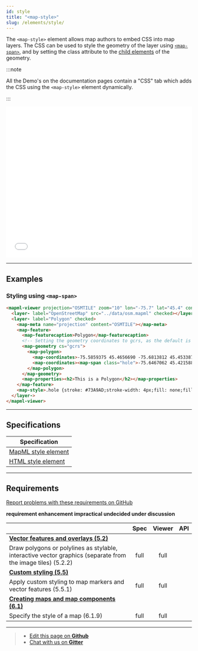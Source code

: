 ```yaml
---
id: style
title: "<map-style>"
slug: /elements/style/
---
```


The `<map-style>` element allows map authors to embed CSS into map layers. The CSS can be used to style the geometry of the layer using [`<map-span>`](../../other-elements/span/), and by setting the class attribute to the [child elements](../geometry/#child-elements) of the geometry.

:::note

All the Demo's on the documentation pages contain a "CSS" tab which adds the CSS using the `<map-style>` element dynamically.

:::

<iframe src="../../../demo/map-style-demo/" title="MapML Demo" height="410" width="100%" scrolling="no" frameBorder="0"></iframe>

---

## Examples

### Styling using `<map-span>`

```html
<mapml-viewer projection="OSMTILE" zoom="10" lon="-75.7" lat="45.4" controls>
  <layer- label="OpenStreetMap" src="../data/osm.mapml" checked></layer->
  <layer- label="Polygon" checked>
    <map-meta name="projection" content="OSMTILE"></map-meta>
    <map-feature>
      <map-featurecaption>Polygon</map-featurecaption>
      <!-- Setting the geometry coordinates to gcrs, as the default is pcrs -->
      <map-geometry cs="gcrs">
        <map-polygon>
          <map-coordinates>-75.5859375 45.4656690 -75.6813812 45.4533876 -75.6961441 45.4239978 -75.7249832 45.4083331 -75.7792282 45.3772317 -75.7534790 45.3294614 -75.5831909 45.3815724 -75.6024170 45.4273712 -75.5673981 45.4639834 -75.5859375 45.4656690</map-coordinates>
          <map-coordinates><map-span class="hole">-75.6467062 45.4215881 -75.6889363 45.4049585 -75.6693647 45.3767494 -75.6270640 45.3924229 -75.6467062 45.4215881</map-span></map-coordinates>
        </map-polygon>
      </map-geometry>
      <map-properties><h2>This is a Polygon</h2></map-properties>
    </map-feature>
    <map-style>.hole {stroke: #73A9AD;stroke-width: 4px;fill: none;fill-opacity: 1;}</map-style>
  </layer->
</mapml-viewer>
```

---

## Specifications

| Specification                                                |
|--------------------------------------------------------------|
| [MapML style element](https://maps4html.org/MapML-Specification/spec/#styling) |
| [HTML style element](https://html.spec.whatwg.org/#the-style-element) |

---

## Requirements

[Report problems with these requirements on GitHub](https://github.com/Maps4HTML/HTML-Map-Element-UseCases-Requirements/issues/new?title=-SUMMARIZE+THE+PROBLEM-&body=-DESCRIBE+THE+PROBLEM-)

<p><b><span class="requirement">requirement</span>
<span class="enhancement">enhancement</span>
<span class="impractical">impractical</span>
<span class="undecided">undecided</span>
<span class="discussion">under discussion</span></b></p>

|  | Spec | Viewer | API |
|:---------------------------------------------------------------------------------|:------: |:-----: |:---: |
| [**Vector features and overlays (5.2)**](https://maps4html.org/HTML-Map-Element-UseCases-Requirements/#map-viewers-capabilities-vectors) |  |  |  |
| <div class="undecided">Draw polygons or polylines as stylable, interactive vector graphics (separate from the image tiles) (5.2.2)</div> | full | full |  |
| [**Custom styling (5.5)**](https://maps4html.org/HTML-Map-Element-UseCases-Requirements/#map-viewers-capabilities-custom-styling) |  |  |  |
| <div class="undecided">Apply custom styling to map markers and vector features (5.5.1)</div> | full | full |  |
| [**Creating maps and map components (6.1)**](https://maps4html.org/HTML-Map-Element-UseCases-Requirements/#client-apis-creation) |  |  |  |
|            <div class="undecided"> Specify the style of a map (6.1.9)</div>        | full | full |  |

---

> - [Edit this page on **Github**](https://github.com/Maps4HTML/web-map-doc/edit/main/docs/elements/style.md)
> - [Chat with us on **Gitter**](https://gitter.im/Maps4HTML/chat)